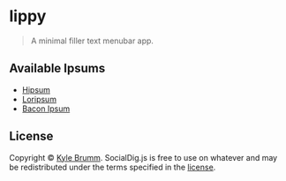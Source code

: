 # lippy

> A minimal filler text menubar app.


## Available Ipsums

- [Hipsum](https://hipsum.co/)
- [Loripsum](http://loripsum.net/)
- [Bacon Ipsum](http://baconipsum.com/)


## License

Copyright © [Kyle Brumm](http://kylebrumm.com). SocialDig.js is free to use on whatever and may be redistributed under the terms specified in the [license](LICENSE.md).
